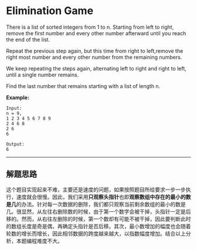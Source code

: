 # Elimination Game #


There is a list of sorted integers from 1 to n. Starting from left to right, remove the first number and every other number afterward until you reach the end of the list.

Repeat the previous step again, but this time from right to left,remove the right most number and every other number from the remaining numbers.

We keep repeating the steps again, alternating left to right and right to left, until a single number remains.

Find the last number that remains starting with a list of length n.

**Example:**
```
Input:
n = 9,
1 2 3 4 5 6 7 8 9
2 4 6 8
2 6
6

Output:
6
```

---

## 解题思路 ##
这个题目实现起来不难，主要还是速度的问题，如果按照题目所给要求一步一步执行，速度就会很慢。因此，我们采用**只观察头指针**也即**观察数组中存在的最小的数是几**的办法。针对每一次数据的删除，我们都只观察当前剩余数组的最小的数是几。很显然，从左往右删除数的时候，由于第一个数字会被干掉，头指针一定是后移的。然而，从右往左删除的时候，第一个数却有可能不被干掉，因此要判断此时的数组长度是奇是偶，再确定头指针是否后移。其次，最小数增加的幅度也会随着轮数的增长而增长，因此相邻数据的跨度越来越大，以指数幅度增加。结合以上分析，本题编程难度不大。